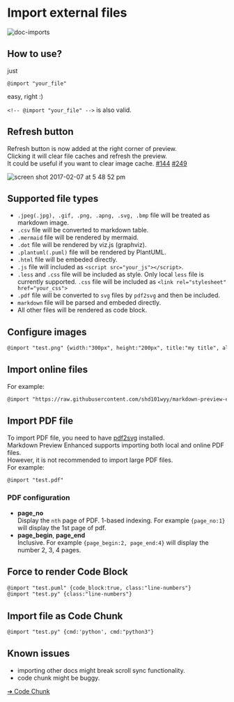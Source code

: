 # Import external files

![doc-imports](https://cloud.githubusercontent.com/assets/1908863/22716507/f352a4b6-ed5b-11e6-9bac-88837f111de0.gif)

## How to use?  
just  

`@import "your_file"`

easy, right :)

`<!-- @import "your_file" -->` is also valid.   

## Refresh button  
Refresh button is now added at the right corner of preview.  
Clicking it will clear file caches and refresh the preview.  
It could be useful if you want to clear image cache. [#144](https://github.com/shd101wyy/markdown-preview-enhanced/issues/144) [#249](https://github.com/shd101wyy/markdown-preview-enhanced/issues/249)      

![screen shot 2017-02-07 at 5 48 52 pm](https://cloud.githubusercontent.com/assets/1908863/22716917/c7088ae0-ed5d-11e6-8db9-e1ab035a3a2b.png)

## Supported file types
* `.jpeg(.jpg), .gif, .png, .apng, .svg, .bmp` file will be treated as markdown image.  
* `.csv` file will be converted to markdown table.  
* `.mermaid` file will be rendered by mermaid.  
* `.dot` file will be rendered by viz.js (graphviz).  
* `.plantuml(.puml)` file will be rendered by PlantUML.  
* `.html` file will be embeded directly.  
* `.js` file will included as `<script src="your_js"></script>`.
* `.less` and `.css` file will be included as style. Only local `less` file is currently supported. `.css` file will be included as `<link rel="stylesheet" href="your_css">`
* `.pdf` file will be converted to `svg` files by `pdf2svg` and then be included.
* `markdown` file will be parsed and embeded directly.     
* All other files will be rendered as code block.    

## Configure images
```markdown  
@import "test.png" {width:"300px", height:"200px", title:"my title", alt:"my alt"}
```

## Import online files
For example:  
```markdown
@import "https://raw.githubusercontent.com/shd101wyy/markdown-preview-enhanced/master/LICENSE.md"
```

## Import PDF file  
To import PDF file, you need to have [pdf2svg](extra.md) installed.  
Markdown Preview Enhanced supports importing both local and online PDF files.  
However, it is not recommended to import large PDF files.  
For example:
```markdown
@import "test.pdf"
```

### PDF configuration
* **page_no**  
Display the `nth` page of PDF. 1-based indexing. For example `{page_no:1}` will display the 1st page of pdf.  
* **page_begin**, **page_end**  
Inclusive. For example `{page_begin:2, page_end:4}` will display the number 2, 3, 4 pages.

## Force to render Code Block  
```markdown
@import "test.puml" {code_block:true, class:"line-numbers"}
@import "test.py" {class:"line-numbers"}
```

## Import file as Code Chunk  
```markdown
@import "test.py" {cmd:'python', cmd:"python3"}
```

## Known issues  
* importing other docs might break scroll sync functionality.  
* code chunk might be buggy.  

[➔ Code Chunk](code-chunk.md)
